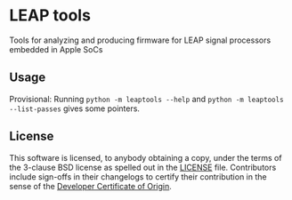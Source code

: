 # LEAP tools

Tools for analyzing and producing firmware for LEAP signal processors embedded in Apple SoCs

## Usage

Provisional: Running `python -m leaptools --help` and `python -m leaptools --list-passes` gives some pointers.

## License

This software is licensed, to anybody obtaining a copy, under the terms of the 3-clause BSD license as spelled out in the [LICENSE](LICENSE) file. Contributors include sign-offs in their changelogs to certify their contribution in the sense of the [Developer Certificate of Origin](https://developercertificate.org/).
